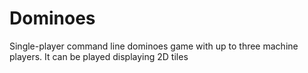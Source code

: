 # Dominoes
 Single-player command line dominoes game with up to three machine players. It can be played displaying 2D tiles
